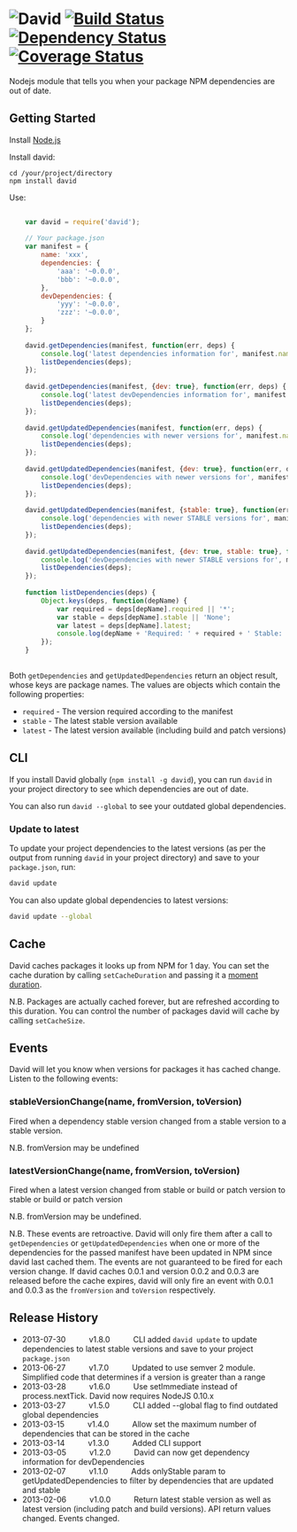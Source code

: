 <img src="https://raw.github.com/alanshaw/david-www/master/david.png" title="David"/> [![Build Status](https://travis-ci.org/alanshaw/david.png)](https://travis-ci.org/alanshaw/david) [![Dependency Status](https://david-dm.org/alanshaw/david.png)](https://david-dm.org/alanshaw/david) [![Coverage Status](https://coveralls.io/repos/alanshaw/david/badge.png?branch=master)](https://coveralls.io/r/alanshaw/david?branch=master)
=====

Nodejs module that tells you when your package NPM dependencies are out of date.


Getting Started
---------------

Install [Node.js](http://nodejs.org/)

Install david:

	cd /your/project/directory
	npm install david

Use:

```javascript
	
	var david = require('david');
	
	// Your package.json
	var manifest = {
		name: 'xxx',
		dependencies: {
			'aaa': '~0.0.0',
			'bbb': '~0.0.0',
		},
		devDependencies: {
			'yyy': '~0.0.0',
			'zzz': '~0.0.0',
		}
	};
	
	david.getDependencies(manifest, function(err, deps) {
		console.log('latest dependencies information for', manifest.name);
		listDependencies(deps);
	});
	
	david.getDependencies(manifest, {dev: true}, function(err, deps) {
		console.log('latest devDependencies information for', manifest.name);
		listDependencies(deps);
	});
	
	david.getUpdatedDependencies(manifest, function(err, deps) {
		console.log('dependencies with newer versions for', manifest.name);
		listDependencies(deps);
	});
	
	david.getUpdatedDependencies(manifest, {dev: true}, function(err, deps) {
		console.log('devDependencies with newer versions for', manifest.name);
		listDependencies(deps);
	});
	
	david.getUpdatedDependencies(manifest, {stable: true}, function(err, deps) {
		console.log('dependencies with newer STABLE versions for', manifest.name);
		listDependencies(deps);
	});
	
	david.getUpdatedDependencies(manifest, {dev: true, stable: true}, function(err, deps) {
		console.log('devDependencies with newer STABLE versions for', manifest.name);
		listDependencies(deps);
	});
	
	function listDependencies(deps) {
		Object.keys(deps, function(depName) {
			var required = deps[depName].required || '*';
			var stable = deps[depName].stable || 'None';
			var latest = deps[depName].latest;
			console.log(depName + 'Required: ' + required + ' Stable: ' + stable + ' Latest: ' + latest);
		});
	}
	
```

Both `getDependencies` and `getUpdatedDependencies` return an object result, whose keys are package names. The values are objects which contain the following properties:

- `required` - The version required according to the manifest
- `stable` - The latest stable version available
- `latest` - The latest version available (including build and patch versions)


CLI
---

If you install David globally (`npm install -g david`), you can run `david` in your project directory to see which dependencies are out of date.

You can also run `david --global` to see your outdated global dependencies.

### Update to latest

To update your project dependencies to the latest versions (as per the output from running `david` in your project directory) and save to your `package.json`, run:

```sh
david update
```

You can also update global dependencies to latest versions:

```sh
david update --global
```


Cache
-----

David caches packages it looks up from NPM for 1 day. You can set the cache duration by calling `setCacheDuration` and passing it a [moment](http://momentjs.com/docs/) [duration](http://momentjs.com/docs/#/durations/).

N.B. Packages are actually cached forever, but are refreshed according to this duration. You can control the number of packages david will cache by calling `setCacheSize`.


Events
------

David will let you know when versions for packages it has cached change. Listen to the following events:

### stableVersionChange(name, fromVersion, toVersion)

Fired when a dependency stable version changed from a stable version to a stable version.

N.B. fromVersion may be undefined

### latestVersionChange(name, fromVersion, toVersion)

Fired when a latest version changed from stable or build or patch version to stable or build or patch version

N.B. fromVersion may be undefined.

N.B. These events are retroactive. David will only fire them after a call to `getDependencies` or `getUpdatedDependencies` when one or more of the dependencies for the passed manifest have been updated in NPM since david last cached them. The events are not guaranteed to be fired for each version change. If david caches 0.0.1 and version 0.0.2 and 0.0.3 are released before the cache expires, david will only fire an event with 0.0.1 and 0.0.3 as the `fromVersion` and `toVersion` respectively.


Release History
---------------

 * 2013-07-30   v1.8.0   CLI added `david update` to update dependencies to latest stable versions and save to your project `package.json`
 * 2013-06-27   v1.7.0   Updated to use semver 2 module. Simplified code that determines if a version is greater than a range
 * 2013-03-28   v1.6.0   Use setImmediate instead of process.nextTick. David now requires NodeJS 0.10.x
 * 2013-03-27   v1.5.0   CLI added --global flag to find outdated global dependencies
 * 2013-03-15   v1.4.0   Allow set the maximum number of dependencies that can be stored in the cache
 * 2013-03-14   v1.3.0   Added CLI support
 * 2013-03-05   v1.2.0   David can now get dependency information for devDependencies
 * 2013-02-07   v1.1.0   Adds onlyStable param to getUpdatedDependencies to filter by dependencies that are updated and stable
 * 2013-02-06   v1.0.0   Return latest stable version as well as latest version (including patch and build versions). API return values changed. Events changed.